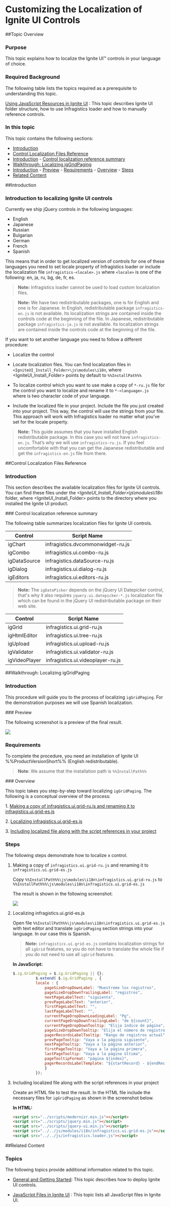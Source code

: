 ﻿<!--
|metadata|
{
    "fileName": "customizing-the-localization-of-netadvantage-for-jquery-controls",
    "controlName": [],
    "tags": []
}
|metadata|
-->

# Customizing the Localization of Ignite UI Controls

##Topic Overview

### Purpose

This topic explains how to localize the Ignite UI™ controls in your language of choice.

### Required Background

The following table lists the topics required as a prerequisite to understanding this topic.

[Using JavaScript Resources in Ignite UI](Deployment-Guide-JavaScript-Resources.html) : This topic describes Ignite UI folder structure, how to use Infragistics loader and how to manually reference controls.

### In this topic

This topic contains the following sections:

-   [Introduction](#Introduction)
-   [Control Localization Files Reference](#Localization)
   -   [Introduction](#subIntroduction)
    -   [Control localization reference summary](#LocalizationSummary)
-   [Walkthrough: Localizing igGridPaging](#Walkthrough)
   -   [Introduction](#WalkthroughIntroduction)
    -   [Preview](#Preview)
    -   [Requirements](#Requirements)
    -   [Overview](#Overview)
    -   [Steps](#Steps)
-   [Related Content](#RelatedContent)


##<a id="Introduction"></a>Introduction


### Introduction to localizing Ignite UI controls

Currently we ship jQuery controls in the following languages:

-   English
-   Japanese
-   Russian
-   Bulgarian
-   German
-   French
-   Spanish 

This means that in order to get localized version of controls for one of these languages you need to set locale property of Infragistics loader or include the localization file `infragistics-<locale>.js` where `<locale>` is one of the following: en, ja, ru, bg, de, fr, es.

>**Note:**  Infragistics loader cannot be used to load custom localization files.


>**Note:**  We have two redistributable packages, one is for English and one is for Japanese. In English, redistributable package `infragistics-en.js` is not available. Its localization strings are contained inside the controls code at the beginning of the file. In Japanese, redistributable package `infragistics-ja.js` is not available. Its localization strings are contained inside the controls code at the beginning of the file.

If you want to set another language you need to follow a different procedure:

-   Localize the control
   -   Locate localization files. You can find localization files in `<IgniteUI_Install_Folder>\js\modules\i18n`, where <IgniteUI_Install_Folder> points by default to `%%InstallPath%%`

-   To localize control which you want to use make a copy of `*-ru.js` file for the control you want to localize and rename it to `*-<language>.js ` where <language> is two character code of your language.

-   Include the localized file in your project. Include the file you just created into your project. This way, the control will use the strings from your file. This approach will work with Infragistics loader no matter what you’ve set for the locale property.

>**Note:**  This guide assumes that you have installed English redistributable package. In this case you will not have `infragistics-en.js`. That’s why we will use `infragistics-ru.js`. If you feel uncomfortable with that you can get the Japanese redistributable and get the `infragistics-en.js` file from there.



##<a id="Localization"></a>Control Localization Files Reference


### <a id="subIntroduction"></a>Introduction

This section describes the available localization files for Ignite UI controls. You can find these files under the *<IgniteUI_Install_Folder>\js\modules\i18n* folder, where <IgniteUI_Install_Folder> points to the directory where you installed the Ignite UI product.

###<a id="LocalizationSummary"></a> Control localization reference summary

The following table summarizes localization files for Ignite UI controls.

<table class="table">
	<thead>
		<tr>
			<th>Control</th>
			<th>Script Name</th>
		</tr>
	</thead>
	<tbody>
		<tr>
			<td>igChart</td>
			<td>infragistics.dvcommonwidget-ru.js</td>
		</tr>
		<tr>
			<td>igCombo</td>
			<td>infragistics.ui.combo-ru.js</td>
		</tr>
		<tr>
			<td>igDataSource</td>
			<td>infragistics.dataSource-ru.js</td>
		</tr>
		<tr>
			<td>igDialog</td>
			<td>infragistics.ui.dialog-ru.js</td>
		</tr>
		<tr>
			<td>igEditors</td>
			<td>infragistics.ui.editors-ru.js</td>
		</tr>
	</tbody>
</table>

    
>**Note:**  The `igDatePicker` depends on the jQuery UI Datepicker control, that's why it also requires `jquery.ui.datepicker-*.js` localization file which can be found in the jQuery UI redistributable package on their web site.

<table class="table">
	<thead>
		<tr>
			<th>Control</th>
			<th>Script Name</th>
		</tr>
	</thead>
	<tbody>
		<tr>
			<td>igGrid</td>
			<td>infragistics.ui.grid-ru.js</td>
		</tr>
		<tr>
			<td>igHtmlEditor</td>
			<td>infragistics.ui.tree-ru.js</td>
		</tr>
		<tr>
			<td>igUpload</td>
			<td>infragistics.ui.upload-ru.js</td>
		</tr>
		<tr>
			<td>igValidator</td>
			<td>infragistics.ui.validator-ru.js</td>
		</tr>
		<tr>
			<td>igVideoPlayer</td>
			<td>infragistics.ui.videoplayer-ru.js</td>
		</tr>
	</tbody>
</table>   

##<a id="Walkthrough"></a>Walkthrough: Localizing igGridPaging

### <a id="WalkthroughIntroduction"></a>Introduction

This procedure will guide you to the process of localizing `igGridPaging`. For the demonstration purposes we will use Spanish localization.

###<a id="Preview"></a> Preview

The following screenshot is a preview of the final result.

![](images/Customizing_the_Localization_of_NetAdvantage_for_jQuery_Controls_1.png)

### <a id="Requirements"></a>Requirements

To complete the procedure, you need an installation of Ignite UI %%ProductVersionShort%% (English redistributable).

>**Note**:  We assume that the installation path is `%%InstallPath%%`

###<a id="Overview"></a> Overview

This topic takes you step-by-step toward localizing `igGridPaging`. The following is a conceptual overview of the process:

​1. [Making a copy of infragistics.ui.grid-ru.js and renaming it to infragistics.ui.grid-es.js](#copy_localization_file)

​2. [Localizing infragistics.ui.grid-es.js](#localize_file)

​3. [Including localized file along with the script references in your project](#include_localized_file)

### <a id="Steps"></a>Steps

The following steps demonstrate how to localize x control.

1. <a id="copy_localization_file"></a> Making a copy of `infragistics.ui.grid-ru.js` and renaming it to `infragistics.ui.grid-es.js`

	Copy `%%InstallPath%%\js\modules\i18n\infragistics.ui.grid-ru.js` to `%%InstallPath%%\js\modules\i18n\infragistics.ui.grid-es.js`
	
	The result is shown in the following screenshot:
	
	![](images/Customizing_the_Localization_of_NetAdvantage_for_jQuery_Controls_2.png)

2. <a id="localize_file"></a> Localizing infragistics.ui.grid-es.js

	Open file `%%InstallPath%%\js\modules\i18n\infragistics.ui.grid-es.js` with text editor and translate `igGridPaging` section strings into your language. In our case this is Spanish.
	
	>**Note:**  `infragistics.ui.grid-es.js` contains localization strings for all `igGrid` features, so you do not have to translate the whole file if you do not need to use all `igGrid` features.
	
	**In JavaScript:**
	
	```js
	$.ig.GridPaging = $.ig.GridPaging || {};
	          $.extend( $.ig.GridPaging , {
	          locale : {
	              pageSizeDropDownLabel: "Muestreme los registros",
	              pageSizeDropDownTrailingLabel: "registros",
	              nextPageLabelText: "siguienta",
	              prevPageLabelText: "anterior",
	              firstPageLabelText: "",
	              lastPageLabelText: "",
	              currentPageDropDownLeadingLabel: "Pg",
	              currentPageDropDownTrailingLabel: "de ${count}",
	              currentPageDropDownTooltip: "Elija índice de página",
	              pageSizeDropDownTooltip: "Elija el número de registros por página",
	              pagerRecordsLabelTooltip: "Rango de registros actual",
	              prevPageTooltip: "Vaya a la página siguiente",
	              nextPageTooltip: "Vaya a la página anterior",
	              firstPageTooltip: "Vaya a la página primera",
	              lastPageTooltip: "Vaya a la página última",
	              pageTooltipFormat: "página ${index}",
	              pagerRecordsLabelTemplate: "${startRecord} - ${endRecord} de ${recordCount} registros"
	              }
	          });
	```              

3. <a id="include_localized_file"></a> Including localized file along with the script references in your project

	Create an HTML file to test the result. In the HTML file include the necessary files for `igGridPaging` as shown in the screenshot below.
	
	**In HTML:**
	
	```html
	<script src="../scripts/modernizr.min.js"></script>
	<script src="../scripts/jquery.min.js"></script>
	<script src="../scripts/jquery-ui.min.js"></script>
	<script src="../../js/modules/i18n/infragistics.ui.grid-es.js"></script>
	<script src="../../js/infragistics.loader.js"></script>
	```
              
##<a id="RelatedContent"></a>Related Content

### Topics

The following topics provide additional information related to this topic.

- [General and Getting Started](Getting-Started.html): This topic describes how to deploy Ignite UI controls.

- [JavaScript Files in Ignite UI](Deployment-Guide-JavaScript-Files.html) : This topic lists all JavaScript files in Ignite UI.




 

 


